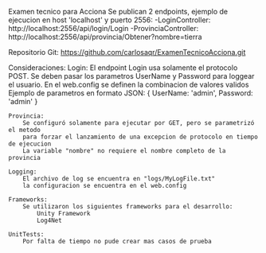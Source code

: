 ﻿Examen tecnico para Acciona
Se publican 2 endpoints, ejemplo de ejecucion en host 'localhost' y puerto 2556:
-LoginController:		http://localhost:2556/api/login/Login
-ProvinciaController:	http://localhost:2556/api/provincia/Obtener?nombre=tierra

Repositorio Git: https://github.com/carlosaqr/ExamenTecnicoAcciona.git

Consideraciones:
	Login: 
		El endpoint Login usa solamente el protocolo POST.
		Se deben pasar los parametros UserName y Password para loggear el usuario.
		En el web.config se definen la combinacion de valores validos
		Ejemplo de parametros en formato JSON:
		{
		UserName: 'admin',
		Password: 'admin'
		}

	Provincia: 
		Se configuró solamente para ejecutar por GET, pero se parametrizó el metodo 
		para forzar el lanzamiento de una excepcion de protocolo en tiempo de ejecucion
		La variable "nombre" no requiere el nombre completo de la provincia

	Logging:
		El archivo de log se encuentra en "logs/MyLogFile.txt"
		la configuracion se encuentra en el web.config

	Frameworks:
		Se utilizaron los siguientes frameworks para el desarrollo:
			Unity Framework
			Log4Net

	UnitTests:
		Por falta de tiempo no pude crear mas casos de prueba

